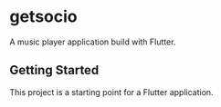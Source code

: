 # getsocio

A music player application build with Flutter.

## Getting Started

This project is a starting point for a Flutter application.

